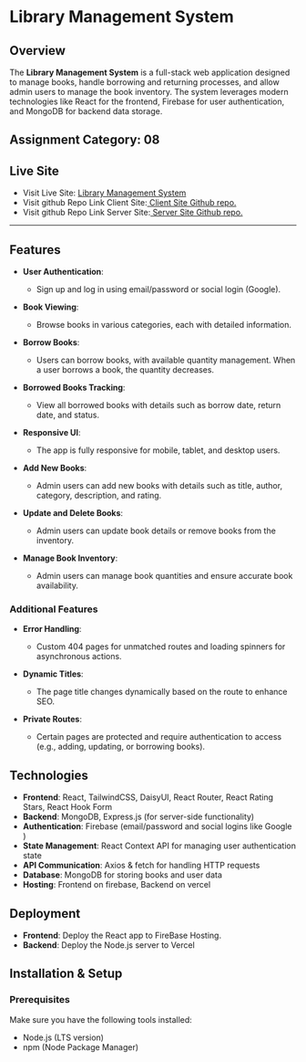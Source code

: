 # Library Management System

## Overview

The **Library Management System** is a full-stack web application designed to manage books, handle borrowing and returning processes, and allow admin users to manage the book inventory. The system leverages modern technologies like React for the frontend, Firebase for user authentication, and MongoDB for backend data storage.


## Assignment Category: 08


## **Live Site**
- Visit Live Site: [ Library Management System ](https://library-management-e1c29.web.app/)
- Visit github Repo Link Client Site:[ Client Site Github repo.](https://github.com/Mehedihasan-99/library-management)
- Visit github Repo Link Server Site:[ Server Site Github repo.](https://github.com/Mehedihasan-99/library-management-server )

---

## Features
- **User Authentication**: 
  - Sign up and log in using email/password or social login (Google).
  
- **Book Viewing**: 
  - Browse books in various categories, each with detailed information.
  
- **Borrow Books**: 
  - Users can borrow books, with available quantity management. When a user borrows a book, the quantity decreases.

- **Borrowed Books Tracking**: 
  - View all borrowed books with details such as borrow date, return date, and status.
  
- **Responsive UI**: 
  - The app is fully responsive for mobile, tablet, and desktop users.

- **Add New Books**: 
  - Admin users can add new books with details such as title, author, category, description, and rating.

- **Update and Delete Books**: 
  - Admin users can update book details or remove books from the inventory.

- **Manage Book Inventory**: 
  - Admin users can manage book quantities and ensure accurate book availability.

### Additional Features
- **Error Handling**: 
  - Custom 404 pages for unmatched routes and loading spinners for asynchronous actions.

- **Dynamic Titles**: 
  - The page title changes dynamically based on the route to enhance SEO.

- **Private Routes**: 
  - Certain pages are protected and require authentication to access (e.g., adding, updating, or borrowing books).

## Technologies

- **Frontend**: React, TailwindCSS, DaisyUI, React Router, React Rating Stars, React Hook Form
- **Backend**: MongoDB, Express.js (for server-side functionality)
- **Authentication**: Firebase (email/password and social logins like Google )
- **State Management**: React Context API for managing user authentication state
- **API Communication**: Axios & fetch for handling HTTP requests
- **Database**: MongoDB for storing books and user data
- **Hosting**: Frontend on firebase, Backend on vercel


## Deployment
- **Frontend**: Deploy the React app to FireBase Hosting.
- **Backend**: Deploy the Node.js server to Vercel

## Installation & Setup

### Prerequisites
Make sure you have the following tools installed:
- Node.js (LTS version)
- npm (Node Package Manager)


